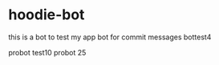 # hoodie-bot
this is a bot to test my app
bot for commit messages
bottest4

probot test10
probot 25
